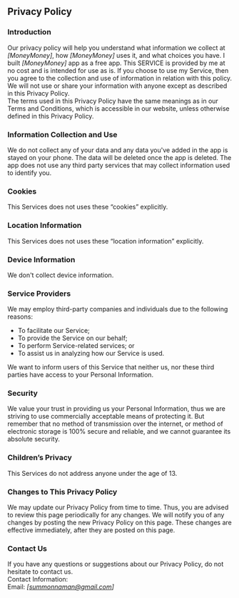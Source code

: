 Privacy Policy  
----------------

### Introduction  
Our privacy policy will help you understand what information we collect at *[MoneyMoney]*, how *[MoneyMoney]* uses it, and what choices you have.
I built *[MoneyMoney]* app as a free app. This SERVICE is provided by me at no cost and is intended for use as is.
If you choose to use my Service, then you agree to the collection and use of information in  relation with this policy. We will not use or share your information with anyone except as described in this Privacy Policy.  
The terms used in this Privacy Policy have the same meanings as in our Terms and Conditions, which is accessible in our website, unless otherwise  defined in this Privacy Policy.

### Information Collection and Use  
We do not collect any of your data and any data you've added in the app is stayed on your phone. The data will be deleted once the app is deleted. The app does not use any third party services that may collect information used to identify you. 

### Cookies  
This Services does not uses these “cookies” explicitly.

### Location Information
This Services does not uses these “location information” explicitly.

### Device Information  
We don't collect device information.

### Service Providers  
We may employ third-party companies and individuals due to the following reasons:  
* To facilitate our Service;
* To provide the Service on our behalf;
* To perform Service-related services; or
* To assist us in analyzing how our Service is used.  

We want to inform users of this Service that neither us, nor these third parties have access to your Personal Information.

### Security  
We value your trust in providing us your Personal Information, thus we are striving to use commercially acceptable means of protecting it. But remember that no method of transmission over  the internet, or method of electronic storage is 100% secure and reliable, and we cannot guarantee its absolute security.  

### Children’s Privacy  
This Services do not address anyone under the age of 13.

### Changes to This Privacy Policy  
We may update our Privacy Policy from time to time. Thus, you are advised to review this page periodically for any changes. We will notify you of any changes by posting the new Privacy Policy on this page. These changes are effective immediately, after they are posted on this page.  

### Contact Us  
If you have any questions or suggestions about our Privacy Policy, do not hesitate to contact us.  
Contact Information:  
Email: *[summonnaman@gmail.com]*  
